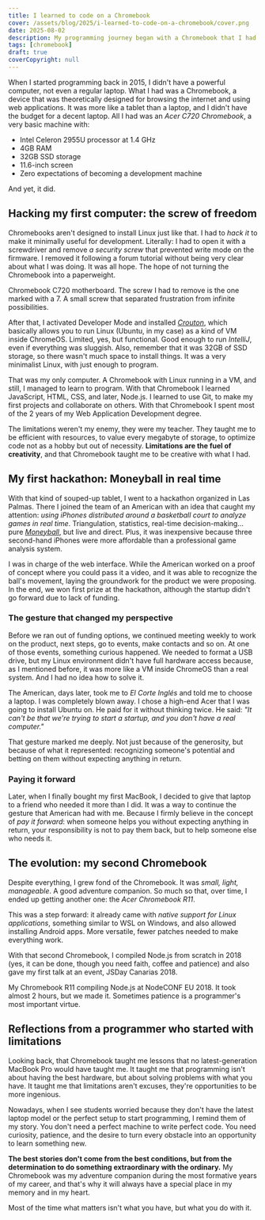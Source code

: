 ```yaml
---
title: I learned to code on a Chromebook
cover: /assets/blog/2025/i-learned-to-code-on-a-chromebook/cover.png
date: 2025-08-02
description: My programming journey began with a Chromebook that I had to hack to install Linux. Limitations are the fuel of creativity.
tags: [chromebook]
draft: true
coverCopyright: null
---
```


When I started programming back in 2015, I didn't have a powerful computer, not even a regular laptop. What I had was a Chromebook, a device that was theoretically designed for browsing the internet and using web applications. It was more like a tablet than a laptop, and I didn't have the budget for a decent laptop. All I had was an *Acer C720 Chromebook*, a very basic machine with:

- Intel Celeron 2955U processor at 1.4 GHz
- 4GB RAM
- 32GB SSD storage
- 11.6-inch screen
- Zero expectations of becoming a development machine

And yet, it did.

## Hacking my first computer: the screw of freedom

Chromebooks aren't designed to install Linux just like that. I had to *hack it* to make it minimally useful for development. Literally: I had to open it with a screwdriver and remove *a security screw* that prevented write mode on the firmware. I removed it following a forum tutorial without being very clear about what I was doing. It was all hope. The hope of not turning the Chromebook into a paperweight.

<img-caption src="/assets/blog/2025/i-learned-to-code-on-a-chromebook/c720-chromebook-board.png" alt="Chromebook C720 motherboard showing different screws and components. The screw I had to remove is marked with a 7">
Chromebook C720 motherboard. The screw I had to remove is the one marked with a 7. A small screw that separated frustration from infinite possibilities.
</img-caption>

After that, I activated Developer Mode and installed [*Crouton*](https://github.com/dnschneid/crouton), which basically allows you to run Linux (Ubuntu, in my case) as a kind of VM inside ChromeOS. Limited, yes, but functional. Good enough to run *IntelliJ*, even if everything was sluggish. Also, remember that it was 32GB of SSD storage, so there wasn't much space to install things. It was a very minimalist Linux, with just enough to program.

That was my only computer. A Chromebook with Linux running in a VM, and still, I managed to learn to program. With that Chromebook I learned JavaScript, HTML, CSS, and later, Node.js. I learned to use Git, to make my first projects and collaborate on others. With that Chromebook I spent most of the 2 years of my Web Application Development degree.

The limitations weren't my enemy, they were my teacher. They taught me to be efficient with resources, to value every megabyte of storage, to optimize code not as a hobby but out of necessity. **Limitations are the fuel of creativity**, and that Chromebook taught me to be creative with what I had.

## My first hackathon: Moneyball in real time

With that kind of souped-up tablet, I went to a hackathon organized in Las Palmas. There I joined the team of an American with an idea that caught my attention: *using iPhones distributed around a basketball court to analyze games in real time*. Triangulation, statistics, real-time decision-making... pure [*Moneyball*](https://en.wikipedia.org/wiki/Moneyball_(film)), but live and direct. Plus, it was inexpensive because three second-hand iPhones were more affordable than a professional game analysis system.

I was in charge of the web interface. While the American worked on a proof of concept where you could pass it a video, and it was able to recognize the ball's movement, laying the groundwork for the product we were proposing. In the end, we won first prize at the hackathon, although the startup didn't go forward due to lack of funding.

### The gesture that changed my perspective

Before we ran out of funding options, we continued meeting weekly to work on the product, next steps, go to events, make contacts and so on. At one of those events, something curious happened. We needed to format a USB drive, but my Linux environment didn't have full hardware access because, as I mentioned before, it was more like a VM inside ChromeOS than a real system. And I had no idea how to solve it.

The American, days later, took me to *El Corte Inglés* and told me to choose a laptop. I was completely blown away. I chose a high-end Acer that I was going to install Ubuntu on. He paid for it without thinking twice. He said: _"It can't be that we're trying to start a startup, and you don't have a real computer."_

That gesture marked me deeply. Not just because of the generosity, but because of what it represented: recognizing someone's potential and betting on them without expecting anything in return.

### Paying it forward

Later, when I finally bought my first MacBook, I decided to give that laptop to a friend who needed it more than I did. It was a way to continue the gesture that American had with me. Because I firmly believe in the concept of *pay it forward*: when someone helps you without expecting anything in return, your responsibility is not to pay them back, but to help someone else who needs it.

## The evolution: my second Chromebook

Despite everything, I grew fond of the Chromebook. It was *small, light, manageable*. A good adventure companion. So much so that, over time, I ended up getting another one: the *Acer Chromebook R11*.

This was a step forward: it already came with *native support for Linux applications*, something similar to WSL on Windows, and also allowed installing Android apps. More versatile, fewer patches needed to make everything work.

With that second Chromebook, I compiled Node.js from scratch in 2018 (yes, it can be done, though you need faith, coffee and patience) and also gave my first talk at an event, JSDay Canarias 2018.

<img-caption src="/assets/blog/2025/i-learned-to-code-on-a-chromebook/chromebook-node-conf-2018.jpeg" alt="The R11 chromebook compiling Node.js at NodeCONF EU 2018">
My Chromebook R11 compiling Node.js at NodeCONF EU 2018. It took almost 2 hours, but we made it. Sometimes patience is a programmer's most important virtue.
</img-caption>

## Reflections from a programmer who started with limitations

Looking back, that Chromebook taught me lessons that no latest-generation MacBook Pro would have taught me. It taught me that programming isn't about having the best hardware, but about solving problems with what you have. It taught me that limitations aren't excuses, they're opportunities to be more ingenious.

Nowadays, when I see students worried because they don't have the latest laptop model or the perfect setup to start programming, I remind them of my story. You don't need a perfect machine to write perfect code. You need curiosity, patience, and the desire to turn every obstacle into an opportunity to learn something new.

**The best stories don't come from the best conditions, but from the determination to do something extraordinary with the ordinary.** My Chromebook was my adventure companion during the most formative years of my career, and that's why it will always have a special place in my memory and in my heart.

Most of the time what matters isn't what you have, but what you do with it.
